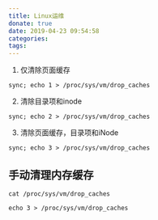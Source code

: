 ```yaml
---
title: Linux运维
donate: true
date: 2019-04-23 09:54:58
categories:
tags:
---
```



1. 仅清除页面缓存
```
sync; echo 1 > /proc/sys/vm/drop_caches
```

2. 清除目录项和inode
```
sync; echo 2 > /proc/sys/vm/drop_caches
```

3. 清除页面缓存，目录项和iNode
```
sync; echo 3 > /proc/sys/vm/drop_caches
```

## 手动清理内存缓存
```
cat /proc/sys/vm/drop_caches

echo 3 > /proc/sys/vm/drop_caches
```
